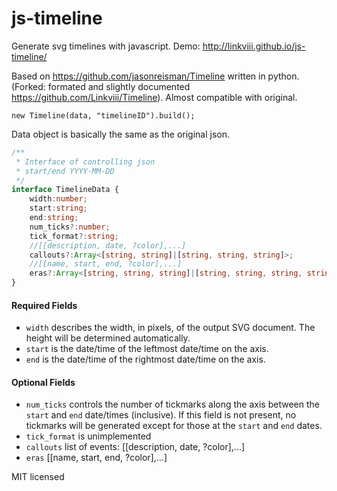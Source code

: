 # js-timeline
Generate svg timelines with javascript. Demo: http://linkviii.github.io/js-timeline/

Based on https://github.com/jasonreisman/Timeline written in python. (Forked: formated and slightly documented https://github.com/Linkviii/Timeline). Almost compatible with original.

```
new Timeline(data, "timelineID").build();
```
Data object is basically the same as the original json.

```TypeScript
/**
 * Interface of controlling json
 * start/end YYYY-MM-DD
 */
interface TimelineData {
    width:number;
    start:string;
    end:string;
    num_ticks?:number;
    tick_format?:string;
    //[[description, date, ?color],...]
    callouts?:Array<[string, string]|[string, string, string]>;
    //[[name, start, end, ?color],...]
    eras?:Array<[string, string, string]|[string, string, string, string]>;
}
```

#### Required Fields

* `width` describes the width, in pixels, of the output SVG document.  The height will be determined automatically.
* `start` is the date/time of the leftmost date/time on the axis.
* `end` is the date/time of the rightmost date/time on the axis.


#### Optional Fields

* `num_ticks` controls the number of tickmarks along the axis between the `start` and `end` date/times (inclusive).  If this field is not present, no tickmarks will be generated except for those at the `start` and `end` dates.
* `tick_format` is unimplemented
* `callouts` list of events: [[description, date, ?color],...]
* `eras` [[name, start, end, ?color],...]

MIT licensed
